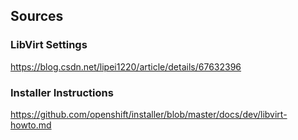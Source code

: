 


## Sources
### LibVirt Settings
https://blog.csdn.net/lipei1220/article/details/67632396
### Installer Instructions
https://github.com/openshift/installer/blob/master/docs/dev/libvirt-howto.md


